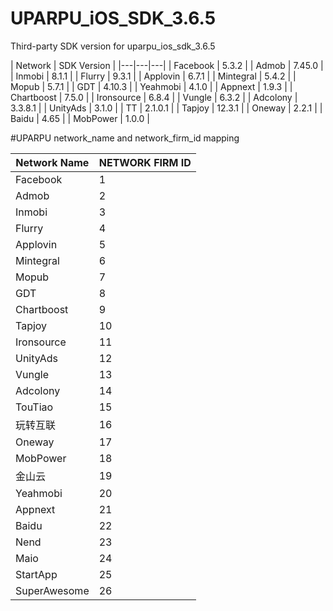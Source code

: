 # UPARPU_iOS_SDK_3.6.5
Third-party SDK version for uparpu_ios_sdk_3.6.5


| Network | SDK Version |
|---|---|---|
| Facebook | 5.3.2 |
| Admob | 7.45.0 |
| Inmobi | 8.1.1 |
| Flurry | 9.3.1 |
| Applovin | 6.7.1 |
| Mintegral | 5.4.2 |
| Mopub | 5.7.1 |
| GDT | 4.10.3 |
| Yeahmobi | 4.1.0 |
| Appnext | 1.9.3 |
| Chartboost | 7.5.0 |
| Ironsource | 6.8.4 |
| Vungle | 6.3.2 |
| Adcolony | 3.3.8.1 |
| UnityAds | 3.1.0 |
| TT | 2.1.0.1 |
| Tapjoy | 12.3.1 |
| Oneway | 2.2.1 |
| Baidu | 4.65 |
| MobPower | 1.0.0 |

#UPARPU network_name and network_firm_id mapping

| Network Name| NETWORK FIRM ID|
|---|---|
|Facebook | 1 |
|Admob | 2 |
|Inmobi | 3 | 
|Flurry| 4 | 
|Applovin| 5 | 
|Mintegral | 6 |
|Mopub | 7 |
|GDT | 8|
|Chartboost | 9| 
|Tapjoy | 10 |
|Ironsource | 11|
|UnityAds | 12 |
|Vungle | 13 | 
|Adcolony | 14 | 
|TouTiao|15|
|玩转互联 | 16 |
|Oneway|17|
|MobPower | 18 |
|金山云 | 19 |
|Yeahmobi|20|
|Appnext|21|
|Baidu|22|
|Nend|23|
|Maio|24|
|StartApp |25|
|SuperAwesome |26|

